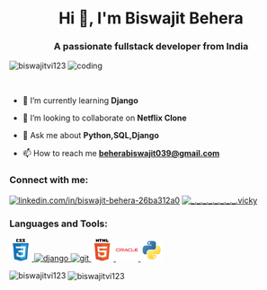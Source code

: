 <h1 align="center">Hi 👋, I'm Biswajit Behera</h1>
<h3 align="center">A passionate fullstack developer from India</h3>
<img align="right" alt="coding" width="400" src="https://in.pinterest.com/pin/817403401142635505/">

<p align="left"> <img src="https://komarev.com/ghpvc/?username=biswajitvi123&label=Profile%20views&color=0e75b6&style=flat" alt="biswajitvi123" /> </p>

<p align="left"> <a href="https://twitter.com/" target="blank"><img src="https://img.shields.io/twitter/follow/?logo=twitter&style=for-the-badge" alt="" /></a> </p>

- 🌱 I’m currently learning **Django**

- 👯 I’m looking to collaborate on **Netflix Clone**

- 💬 Ask me about **Python,SQL,Django**

- 📫 How to reach me **beherabiswajit039@gmail.com**

<h3 align="left">Connect with me:</h3>
<p align="left">
<a href="https://linkedin.com/in/linkedin.com/in/biswajit-behera-26ba312a0" target="blank"><img align="center" src="https://raw.githubusercontent.com/rahuldkjain/github-profile-readme-generator/master/src/images/icons/Social/linked-in-alt.svg" alt="linkedin.com/in/biswajit-behera-26ba312a0" height="30" width="40" /></a>
<a href="https://instagram.com/_._._._._._._._.vicky" target="blank"><img align="center" src="https://raw.githubusercontent.com/rahuldkjain/github-profile-readme-generator/master/src/images/icons/Social/instagram.svg" alt="_._._._._._._._.vicky" height="30" width="40" /></a>
</p>

<h3 align="left">Languages and Tools:</h3>
<p align="left"> <a href="https://www.w3schools.com/css/" target="_blank" rel="noreferrer"> <img src="https://raw.githubusercontent.com/devicons/devicon/master/icons/css3/css3-original-wordmark.svg" alt="css3" width="40" height="40"/> </a> <a href="https://www.djangoproject.com/" target="_blank" rel="noreferrer"> <img src="https://cdn.worldvectorlogo.com/logos/django.svg" alt="django" width="40" height="40"/> </a> <a href="https://git-scm.com/" target="_blank" rel="noreferrer"> <img src="https://www.vectorlogo.zone/logos/git-scm/git-scm-icon.svg" alt="git" width="40" height="40"/> </a> <a href="https://www.w3.org/html/" target="_blank" rel="noreferrer"> <img src="https://raw.githubusercontent.com/devicons/devicon/master/icons/html5/html5-original-wordmark.svg" alt="html5" width="40" height="40"/> </a> <a href="https://www.oracle.com/" target="_blank" rel="noreferrer"> <img src="https://raw.githubusercontent.com/devicons/devicon/master/icons/oracle/oracle-original.svg" alt="oracle" width="40" height="40"/> </a> <a href="https://www.python.org" target="_blank" rel="noreferrer"> <img src="https://raw.githubusercontent.com/devicons/devicon/master/icons/python/python-original.svg" alt="python" width="40" height="40"/> </a> </p>

<p><img align="left" src="https://github-readme-stats.vercel.app/api/top-langs?username=biswajitvi123&show_icons=true&locale=en&layout=compact" alt="biswajitvi123" /></p>

<p>&nbsp;<img align="center" src="https://github-readme-stats.vercel.app/api?username=biswajitvi123&show_icons=true&locale=en" alt="biswajitvi123" /></p>
